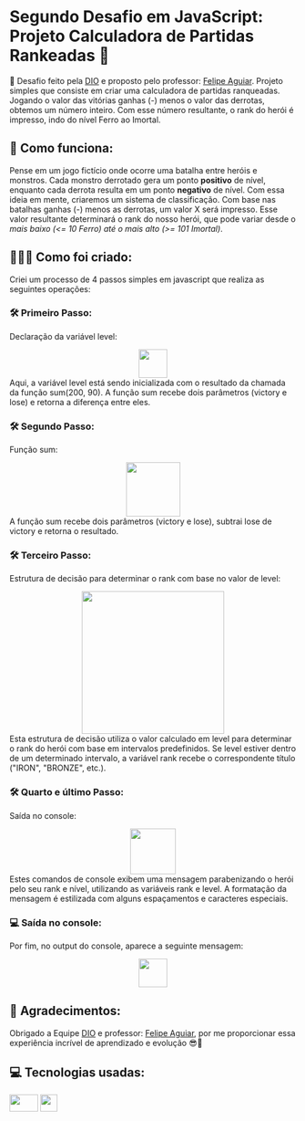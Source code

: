 ﻿# Segundo Desafio em JavaScript: Projeto Calculadora de Partidas Rankeadas 🏁

📌 Desafio feito pela [DIO](https://web.dio.me/) e proposto pelo professor: [Felipe Aguiar](https://www.instagram.com/felipeaguiar.exe/).
Projeto simples que consiste em criar uma calculadora de partidas ranqueadas. Jogando o valor das vitórias ganhas (-) menos o valor das derrotas, obtemos um número inteiro. Com esse número resultante, o rank do herói é impresso, indo do nível Ferro ao Imortal.

## 📖 Como funciona:
Pense em um jogo fictício onde ocorre uma batalha entre heróis e monstros. Cada monstro derrotado gera um ponto **positivo** de nível, enquanto cada derrota resulta em um ponto **negativo** de nível. Com essa ideia em mente, criaremos um sistema de classificação. Com base nas batalhas ganhas (-) menos as derrotas, um valor X será impresso. Esse valor resultante determinará o rank do nosso herói, que pode variar desde o *mais baixo (<= 10 Ferro) até o mais alto (>= 101 Imortal)*.

## 📝👨‍💻 Como foi criado:
Criei um processo de 4 passos simples em javascript que realiza as seguintes operações:

###  **🛠️ Primeiro Passo:**
Declaração da variável level:
<div align="center">
<img src="https://github.com/EzauLira/Desafio-DIO/assets/149651629/54299604-d57d-4a8d-838a-cbb1ade3414c" height="50" />
</div>
Aqui, a variável level está sendo inicializada com o resultado da chamada da função sum(200, 90). A função sum recebe dois parâmetros (victory e lose) e retorna a diferença entre eles.

### **🛠️ Segundo Passo:**
Função sum:
<div align="center">
<img src="https://github.com/EzauLira/Desafio-DIO/assets/149651629/baa87ee3-24af-4bb0-867c-5eb56c8ffd42" height="95" />
</div>
A função sum recebe dois parâmetros (victory e lose), subtrai lose de victory e retorna o resultado.

### **🛠️ Terceiro Passo:**
Estrutura de decisão para determinar o rank com base no valor de level:
<div align="center">
<img src="https://github.com/EzauLira/Desafio-DIO/assets/149651629/6272656a-606e-4ce4-ac61-c36185817b0a" height="250" />
</div>
Esta estrutura de decisão utiliza o valor calculado em level para determinar o rank do herói com base em intervalos predefinidos. Se level estiver dentro de um determinado intervalo, a variável rank recebe o correspondente título ("IRON", "BRONZE", etc.).

### **🛠️ Quarto e último Passo:**
Saída no console:
<div align="center">
<img src="https://github.com/EzauLira/Desafio-DIO/assets/149651629/114e9181-f85a-4784-b178-9079f311b208" height="80" />
</div>
Estes comandos de console exibem uma mensagem parabenizando o herói pelo seu rank e nível, utilizando as variáveis rank e level. A formatação da mensagem é estilizada com alguns espaçamentos e caracteres especiais.

### 💻 Saída no console:
Por fim, no output do console, aparece a seguinte mensagem:
<div align="center">
<img src="https://github.com/EzauLira/Desafio-DIO/assets/149651629/aa074d93-47c7-4206-976e-3e940987c034" height="50" />
</div>


## 🤝 Agradecimentos:
Obrigado a Equipe [DIO](https://web.dio.me/) e professor: [Felipe Aguiar](https://www.instagram.com/felipeaguiar.exe/), por me proporcionar essa experiência incrível de aprendizado e evolução 😎🤝

## 💻 Tecnologias usadas: 
<img src="https://cdn.jsdelivr.net/gh/devicons/devicon/icons/javascript/javascript-original.svg" width="50" height="30" />    <img src="https://cdn.jsdelivr.net/gh/devicons/devicon/icons/vscode/vscode-original.svg" width="30" height="30" /> 
